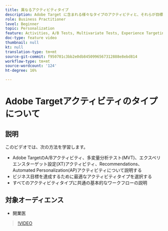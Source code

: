 ```yaml
---
title: 異なるアクティビティタイプ
description: Adobe Target に含まれる様々なタイプのアクティビティと、それらが目標の達成にどのように役立つかについて説明します。このビデオでは、A/Bアクティビティ、多変量分析テスト(MVT)、エクスペリエンスターゲット設定(XT)アクティビティ、RecommendationsおよびAutomated Personalization(AP)アクティビティの基本について説明します。
role: Business Practitioner
level: Beginner
topic: Personalization
feature: Activities, A/B Tests, Multivariate Tests, Experience Targeting, Recommendations, Automated Personalization, Visual Experience Composer (VEC)
doc-type: feature video
thumbnail: null
kt: null
translation-type: tm+mt
source-git-commit: f950701c3bb2e0db8450996567312888e8ebd814
workflow-type: tm+mt
source-wordcount: '124'
ht-degree: 16%

---
```



# Adobe Targetアクティビティのタイプについて

## 説明

このビデオでは、次の方法を学習します。

* Adobe TargetのA/Bアクティビティ、多変量分析テスト(MVT)、エクスペリエンスターゲット設定(XT)アクティビティ、Recommendations、Automated Personalization(AP)アクティビティについて説明する
* ビジネス目標を達成するために最適なアクティビティタイプを選択する
* すべてのアクティビティタイプに共通の基本的なワークフローの説明

## 対象オーディエンス

* 開業医

>[!VIDEO](https://video.tv.adobe.com/v/17386/?quality=12)